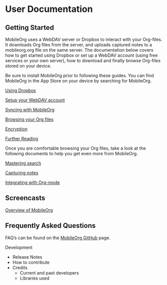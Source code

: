 # User Documentation

## Getting Started

MobileOrg uses a WebDAV server or Dropbox to interact with your
Org-files. It downloads Org files from the server, and uploads
captured notes to a mobileorg.org file on the same server. The
documentation below covers how to get started using Dropbox or set up
a WebDAV account (using free services or your own server), how to
download and finally browse Org-files stored on your device.

Be sure to install MobileOrg prior to following these guides. You can
find MobileOrg in the App Store on your device by searching for
MobileOrg.

[Using Dropbox](UsingDropbox.md)

[Setup your WebDAV account](UsingWebDAV.md)

[Syncing with MobileOrg](Syncing.md)

[Browsing your Org files](Browsing.md)

[Encryption](Encryption.md)

[Further Reading](FurtherReading.md)

Once you are comfortable browsing your Org files, take a look at the
following documents to help you get even more from MobileOrg.

[Mastering search](MasteringSearch.md)

[Capturing notes](CapturingNotes.md)

[Integrating with Org-mode](IntegratingWithOrgMode.md)

## Screencasts

[Overview of MobileOrg](Overview.md)

## Frequently Asked Questions

FAQ’s can be found on the
[MobileOrg GitHub](https://github.com/MobileOrg/mobileorg) page.

Development
- Release Notes
- How to contribute
- Credits
  - Current and past developers
  - Libraries used
